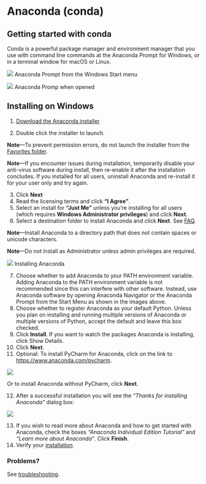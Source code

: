 # Anaconda (conda)

## Getting started with conda
Conda is a powerful package manager and environment manager that you use with command line commands at the Anaconda Prompt for Windows, or in a terminal window for macOS or Linux.

![](https://github.com/felicity-borg/Getting-Started-On-Azure-ML/blob/main/Images/A1.PNG) Anaconda Prompt from the Windows Start menu

![](https://github.com/felicity-borg/Getting-Started-On-Azure-ML/blob/main/Images/A2.PNG) Anaconda Promp when opened

## Installing on Windows

1) [Download the Anaconda installer](https://www.anaconda.com/products/individual#windows)

2) Double click the installer to launch.

**Note**—To prevent permission errors, do not launch the installer from the [Favorites folder](https://docs.anaconda.com/anaconda/user-guide/troubleshooting/#distro-troubleshooting-favorites-folder).


**Note**—If you encounter issues during installation, temporarily disable your anti-virus software during install, then re-enable it after the installation concludes. If you installed for all users, uninstall Anaconda and re-install it for your user only and try again.

3) Click **Next** 
&nbsp;
4) Read the licensing terms and click **“I Agree”**.
&nbsp;
5) Select an install for **“Just Me”** unless you’re installing for all users (which requires **Windows Administrator privileges**) and click **Next**.
&nbsp;
6) Select a destination folder to install Anaconda and click **Next**. See [FAQ](https://docs.anaconda.com/anaconda/user-guide/faq/#distribution-faq-windows-folder).

**Note**—Install Anaconda to a directory path that does not contain spaces or unicode characters.

**Note**—Do not install as Administrator unless admin privileges are required.

![](https://github.com/felicity-borg/Getting-Started-On-Azure-ML/blob/main/Images/A3.PNG) Installing Anaconda

7) Choose whether to add Anaconda to your PATH environment variable. Adding Anaconda to the PATH environment variable is not recommended since this can interfere with other software. Instead, use Anaconda software by opening Anaconda Navigator or the Anaconda Prompt from the Start Menu as shown in the images above. 
&nbsp;
8) Choose whether to register Anaconda as your default Python. Unless you plan on installing and running multiple versions of Anaconda or multiple versions of Python, accept the default and leave this box checked.
&nbsp;
9) Click **Install**. If you want to watch the packages Anaconda is installing, click Show Details.
&nbsp;
10) Click **Next**.
&nbsp;
11) Optional: To install PyCharm for Anaconda, click on the link to https://www.anaconda.com/pycharm. 

![](https://github.com/felicity-borg/Getting-Started-On-Azure-ML/blob/main/Images/A4.PNG) 

Or to install Anaconda without PyCharm, click **Next**.

12) After a successful installation you will see the *“Thanks for installing Anaconda”* dialog box:

![](https://github.com/felicity-borg/Getting-Started-On-Azure-ML/blob/main/Images/A5.PNG) 

13) If you wish to read more about Anaconda and how to get started with Anaconda, check the boxes *“Anaconda Individual Edition Tutorial”* and *“Learn more about Anaconda”*. Click **Finish**.
&nbsp;
14) Verify your [installation](https://docs.anaconda.com/anaconda/install/verify-install/).

### Problems?

See [troubleshooting](https://docs.anaconda.com/anaconda/user-guide/troubleshooting/).
